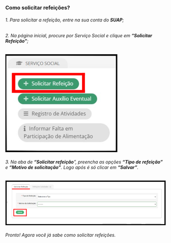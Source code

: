 ### Como solicitar refeições?
###### 1. Para solicitar a refeição, entre na sua conta do **SUAP**;
###### 2. Na página inicial, procure por Serviço Social e clique em **“Solicitar Refeição”**;

![Imagem 1](<refeicao1.png>)

###### 3. Na aba de **“Solicitar refeição**”, preencha as opções **“Tipo de refeição”** e **“Motivo de solicitação”**. Logo após é só clicar em **“Salvar”**.

![Imagem 2](<refeicao2.png>)

###### Pronto! Agora você já sabe como solicitar refeições.



